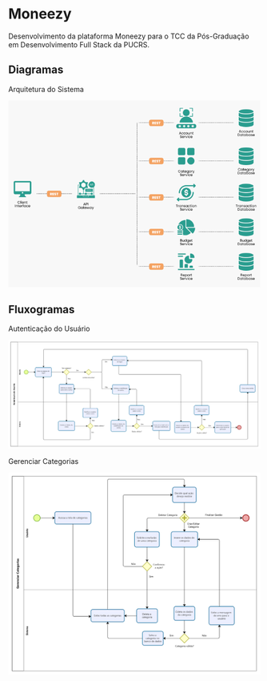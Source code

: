 # Moneezy
Desenvolvimento da plataforma Moneezy para o TCC da Pós-Graduação em Desenvolvimento Full Stack da PUCRS.

## Diagramas
Arquitetura do Sistema

![Arquitetura do Sistema](https://raw.githubusercontent.com/carinecasagrande/pucrs-moneezy/main/Docs/Diagramas/Arquitetura%20do%20Sistema.png)

## Fluxogramas
Autenticação do Usuário

![Fluxo de Autenticação do Usuário](https://raw.githubusercontent.com/carinecasagrande/pucrs-moneezy/main/Docs/Fluxogramas/Autentica%C3%A7%C3%A3o%20de%20usu%C3%A1rio.png)

Gerenciar Categorias

![Fluxo de Autenticação do Usuário](https://raw.githubusercontent.com/carinecasagrande/pucrs-moneezy/main/Docs/Fluxogramas/Gerenciar%20categorias.png)
